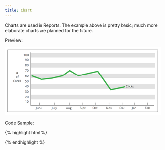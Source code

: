 ```yaml
---
title: Chart
---
```


Charts are used in Reports. The example above is pretty basic; much more elaborate charts are planned for the future.

Preview:

![Chart](/assets/img/elements/chart.png)

Code Sample:

{% highlight html %}
<!-- No Code Sample Yet -->
{% endhighlight %}
